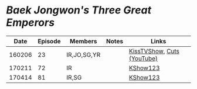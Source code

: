 # _Baek Jongwon's Three Great Emperors_

| Date   | Episode | Members     | Notes | Links                                                                                                                                 |
|--------|---------|-------------|-------|---------------------------------------------------------------------------------------------------------------------------------------|
| 160206 | 23      | IR,JO,SG,YR |       | [KissTVShow](https://kisstvshow.to/Show/Baek-Jong-Won-s-Top-3-Chef-King/Episode-23), [Cuts \(YouTube\)](https://youtu.be/zt4sToLZo8k) |
| 170211 | 72      | IR          |       | [KShow123](http://kshow123.net/show/baek-jong-wons-top-3-chef-king/episode-72.html)                                                   |
| 170414 | 81      | IR,SG       |       | [KShow123](http://kshow123.net/show/baek-jong-wons-top-3-chef-king/episode-81.html)                                                   |